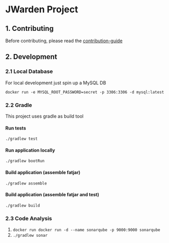 # JWarden Project

## 1. Contributing
Before contributing, please read the [contribution-guide][contribution-guide]

## 2. Development

### 2.1 Local Database
For local development just spin up a MySQL DB

``docker run -e MYSQL_ROOT_PASSWORD=secret -p 3306:3306 -d mysql:latest``

### 2.2 Gradle
This project uses gradle as build tool

#### Run tests
``./gradlew test``

#### Run application locally
``./gradlew bootRun``

#### Build application (assemble fatjar) 
``./gradlew assemble``

#### Build application (assemble fatjar and test)
``./gradlew build``

### 2.3 Code Analysis

1. ``docker run docker run -d --name sonarqube -p 9000:9000 sonarqube``
2. ``./gradlew sonar``

<!-- referenced links here -->
[contribution-guide]:CONTRIBUTION.md
